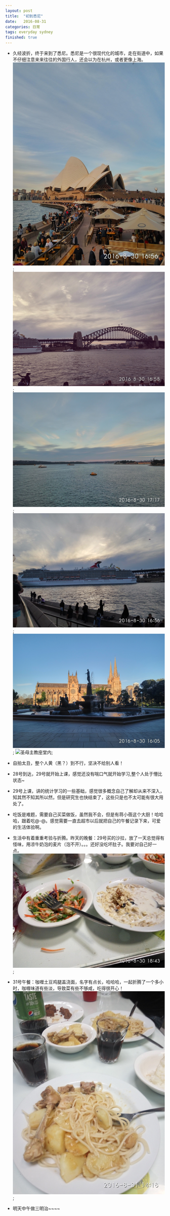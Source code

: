 ```yaml
---
layout: post
title:  "初到悉尼"
date:   2016-08-31
categories: 日常
tags: everyday sydney
finished: true
---
```


- 久经波折，终于来到了悉尼。悉尼是一个很现代化的城市，走在街道中，如果不仔细注意来来往往的外国行人，还会以为在杭州，或者更像上海。
![悉尼歌剧院](/img/blog/20160831/IMG_20160830_165633_HDR.jpg);
![悉尼港大桥](/img/blog/20160831/IMG_20160830_165846_HDR.jpg);
![悉尼歌剧院海面](/img/blog/20160831/IMG_20160830_171727_HDR.jpg);
![悉尼歌剧院附近邮轮](/img/blog/20160831/IMG_20160830_165649_HDR.jpg);
![St Mary's Cathedral圣母主教座堂外部](/img/blog/20160831/IMG_20160830_160544_HDR.jpg);
![圣母主教座堂内](/img/blog/0160831/IMG_20160830_161923_HDR.jpg);

- 自拍太丑，整个人黄（黑？）到不行，坚决不给别人看！
- 28号到达，29号就开始上课，感觉还没有喘口气就开始学习,整个人处于懵比状态~
- 29号上课，讲的统计学习的一些基础，感觉很多概念自己了解却从来不深入，知其然不知其所以然，但是研究生也快结束了，这些只是也不太可能有很大用处了。
- 吃饭是难题，需要自己买菜做饭，虽然我不会，但是有蒋小蓓这个大厨！哈哈哈，跟着吃@-@。感觉需要一直去超市以后就把自己的午餐记录下来，可爱的生活体验啊。
- 生活中有着重重考验与折腾。昨天的晚餐：29号买的沙拉，放了一天总觉得有怪味，用凉牛奶泡的麦片（泡不开）。。。还好没吃坏肚子。我要对自己好一点。
![0830晚餐](/img/blog/20160831/IMG_20160830_184359.jpg);
- 31号午餐：咖喱土豆鸡腿盖浇面，名字有点长，哈哈哈，一起折腾了一个多小时，咖喱味道有些淡，导致菜有些不够咸，吃得很开心！
![0831午餐](/img/blog/20160831/IMG_20160831_141859.jpg);
- 明天中午做三明治~~~~
